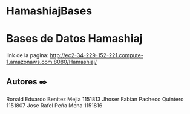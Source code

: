 # HamashiajBases
# Bases de Datos Hamashiaj
link de la pagina: http://ec2-34-229-152-221.compute-1.amazonaws.com:8080/Hamashiaj/

## Autores ✒️
Ronald Eduardo Benitez Mejia 1151813
Jhoser Fabian Pacheco Quintero 1151807
Jose Rafel Peña Mena 1151816
